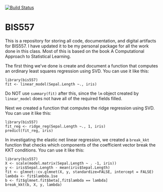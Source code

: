 [![Build Status](https://travis-ci.org/matthew-seth-smith/bis557.svg?branch=master)](https://travis-ci.org/matthew-seth-smith/bis557)

BIS557
===

This is a repository for storing all code, documentation, and digital 
artifacts for BIS557. I have updated it to be my personal package for
all the work done in this class. Most of this is based on the book A Computational Approach to Statistical Learning.

The first thing we've done is create and document a function that computes an ordinary least squares regression using SVD. You can use it like this:

```{R}
library(bis557)
fit <- linear_model(Sepal.Length ~., iris)
```

Do NOT use `summary(fit)` after this, since the `lm` object created by `linear_model` does not have all of the required fields filled.

Next we created a function that computes the ridge regression using SVD. You can use it like this:

```{R}
library(bis557)
fit_reg <- ridge_reg(Sepal.Length ~., 1, iris)
predict(fit_reg, iris)
```

In investigating the elastic net linear regression, we created a `break_kkt` function that checks which components of the coefficient vector break the KKT conditions. You can use it like this:

```{R}
library(bis557)
X <- scale(model.matrix(Sepal.Length ~ . -1, iris))
y <- iris$Sepal.Length - mean(iris$Sepal.Length)
fit <- glmnet::cv.glmnet(X, y, standardize=FALSE, intercept = FALSE)
lambda <- fit$lambda.1se
b <- fit$glmnet.fit$beta[,fit$lambda == lambda]
break_kkt(b, X, y, lambda)
```
